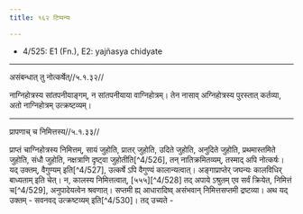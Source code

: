 ```yaml
---
title: १६२ टिप्पन्यः

---
```

- 4/525: E1 (Fn.), E2: yajñasya chidyate

____________________________________________


असंबन्धात् तु नोत्कर्षेत्//५.१.३२//

नाग्निहोत्रस्य सांतपनीयाङ्गम्, न सांतपनीयाया वाग्निहोत्रम्। तेन नासाव् अग्निहोत्रस्य पुरस्तात् कर्तव्या, अतो नाग्निहोत्रम् उत्क्रष्टव्यम्।


____________________________________________


प्रापणाच् च निमित्तस्य//५.१.३३//

प्राप्तं चाग्निहोत्रस्य निमित्तम्, सायं जुहोति, प्रातर् जुहोति, उदिते जुहोति, अनुदिते जुहोति, प्रथमास्तमिते जुहोति, संधौ जुहोति, नक्षत्राणि दृष्ट्वा जुहोतीति[^4/526], तन् नातिक्रमितव्यम्, तस्माद् अपि नोत्कर्षः। यद् उक्तम्, वैगुण्यम् इति[^4/527], उत्कर्षे ऽपि वैगुण्यं कालान्यत्वात्। अङ्गाप्राप्तेर् जघन्यः कालविधिर् बाध्यताम् इति चेत्। न, कालस्य निमित्तत्वात्, [५५५][^4/528] तद् अपाये ऽश्रुतम् एव सर्वं क्रियेत, निमित्तं च[^4/529], अनुपादेयत्वेन श्रवणात्। सप्तमी ह्य् आधारादिष्व् असंभवान् निमित्तसप्तमी द्रष्टव्या।
अथ यद् उक्तम् - सवनवद् उत्क्रष्टव्यम् इति[^4/530]। तद् उच्यते -
